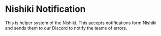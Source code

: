 # Nishiki Notification

This is helper system of the Nishiki.
This accepts notifications form Nishiki and sends them to our Discord to notify the teams of errors.